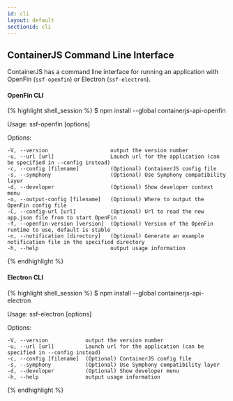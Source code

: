 ```yaml
---
id: cli
layout: default
sectionid: cli
---
```


## ContainerJS Command Line Interface

ContainerJS has a command line interface for running an application with OpenFin (`ssf-openfin`) or Electron (`ssf-electron`).

#### OpenFin CLI

{% highlight shell_session %}
$ npm install --global containerjs-api-openfin

Usage: ssf-openfin [options]

  Options:

    -V, --version                    output the version number
    -u, --url [url]                  Launch url for the application (can be specified in --config instead)
    -c, --config [filename]          (Optional) ContainerJS config file
    -s, --symphony                   (Optional) Use Symphony compatibility layer
    -d, --developer                  (Optional) Show developer context menu
    -o, --output-config [filename]   (Optional) Where to output the OpenFin config file
    -C, --config-url [url]           (Optional) Url to read the new app.json file from to start OpenFin
    -f, --openfin-version [version]  (Optional) Version of the OpenFin runtime to use, default is stable
    -n, --notification [directory]   (Optional) Generate an example notification file in the specified directory
    -h, --help                       output usage information
{% endhighlight %}

#### Electron CLI

{% highlight shell_session %}
$ npm install --global containerjs-api-electron

Usage: ssf-electron [options]

  Options:

    -V, --version            output the version number
    -u, --url [url]          Launch url for the application (can be specified in --config instead)
    -c, --config [filename]  (Optional) ContainerJS config file
    -s, --symphony           (Optional) Use Symphony compatibility layer
    -d, --developer          (Optional) Show developer menu
    -h, --help               output usage information
{% endhighlight %}
